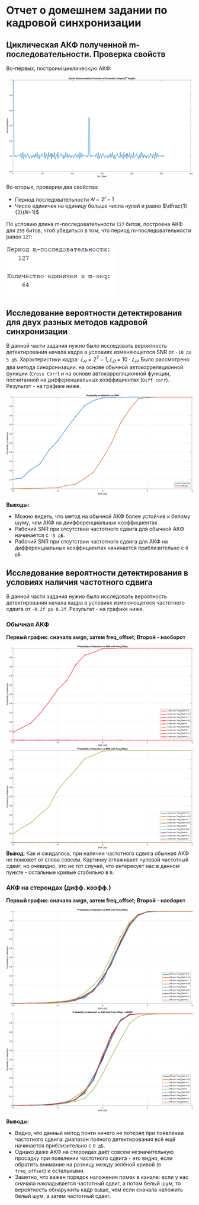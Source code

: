 # Отчет о домешнем задании по кадровой синхронизации
## Циклическая АКФ полученной m-последовательности. Проверка свойств
Во-первых, построим циклическую АКФ:

![Alt-text](<plots/m-seq_prop1.png>)

Во-вторых, проверим два свойства: 
* Период последовательности $𝑁 = 2^𝑟−1$
* Число единичек на единицу больше числа нулей и равно $\dfrac{1}{2}(𝑁+1)$

По условию длина m-последовательности `127` битов, построена АКФ для `255` битов, чтоб убедиться в том, что период m-последовательности равен `127`: 

![Alt-text](<plots/m-seq_prop2.png>)

## Исследование вероятности детектирования для двух разных методов кадровой синхронизации
В данной части задания нужно было исследовать вероятность детектирования начала кадра в условиях изменяющегося SNR от `-10 до 5 дБ`. Характеристики кадра: $𝐿_𝐻=2^7−1, 𝐿_𝐷=10⋅𝐿_𝐻$. Было  рассмотрено два метода синхронизации: на основе обычной автокорреляционной функции (`Cross Corr`) и на основе автокорреляционной функции, посчитанной на дифференциальных коэффициентах (`Diff corr`). Результат - на графике ниже.

![Alt-text](<plots/diff_coeffs.png>)

**Выводы:**
* Можно видеть, что метод на обычной АКФ более устойчив к белому шуму, чем АКФ на диифференциальных коэффициентах.
* Рабочий SNR при отсутствии частотного сдвига для обычной АКФ начинается с `-5 дБ`.
* Рабочий SNR при отсутствии частотного сдвига для АКФ на дифференциальных коэффициентах начинается приблизительно с `0 дБ`.

## Исследование вероятности детектирования в условиях наличия частотного сдвига
В данной части задания нужно было исследовать вероятность детектирования начала кадра в условиях изменяющегося частотного сдвига от `-0.2f до 0.2f`. Результат - на графике ниже.
### Обычная АКФ
**Первый график: сначала awgn, затем freq_offset; Второй - наоборот**

![Alt-text](<plots/cross_corr with freq_offset.png>)
![Alt-text](<plots/cross_corr_frame_sync_freqoff_awgn.png>)
**Вывод**: Как и ожидалось, при наличии частотного сдвига обычная АКФ не поможет от слова совсем. Картинку сглаживает нулевой частотный сдвиг, но очевидно, это не тот случай, что интересует нас в данном пункте - остальные кривые стабильно в `0`.

### АКФ на стероидах (дифф. коэфф.)
**Первый график: сначала awgn, затем freq_offset; Второй - наоборот**

![Alt-text](<plots/diff_coeffs with freq_offset.png>)
![Alt-text](<plots/diff_coeffs_frame_sync_freqoff_awgn.png>)

**Выводы**: 
* Видно, что данный метод почти ничего не потерял при появлении частотного сдвига: диапазон полного детектирования всё ещё начинается приблизительно с `0 дБ`.
* Однако даже АКФ на стероидах даёт совсем незначительную просадку при появлении частотного сдвига - это видно, если обратить внимание на разницу между зелёной кривой (`0 freq_offset`) и остальными.
* Заметно, что важен порядок наложения помех в канале: если у нас сначала накладывается частотный сдвиг, а потом белый шум, то вероятность обнаружить кадр выше, чем если сначала наложить белый шум, а затем частотный сдвиг.